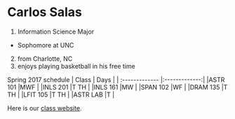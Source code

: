 # Carlos Salas

1. Information Science Major
  * Sophomore at UNC
2. from Charlotte, NC
3. enjoys playing basketball in his free time

Spring 2017 schedule
| Class          | Days         |
| :------------- |:-------------:|
|ASTR 101   |MWF                |
|INLS 201   |T TH               |
|INLS 161   |MW                 |
|SPAN 102   |WF                 |
|DRAM 135   |T TH               |
|LFIT 105   |T TH               |
|ASTR LAB   |T                  |

Here is our [class website].

[class website]:https://ils.unc.edu/courses/2017_spring/inls161_002/index.html
